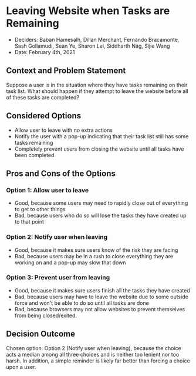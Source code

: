# Leaving Website when Tasks are Remaining

* Deciders: Baban Hamesalh, Dillan Merchant, Fernando Bracamonte, Sash Gollamudi, Sean Ye, Sharon Lei, Siddharth Nag, Sijie Wang
* Date: February 4th, 2021

## Context and Problem Statement

Suppose a user is in the situation where they have tasks remaining on their task list. What should happen if they attempt to leave the website before all of these tasks are completed?

## Considered Options

* Allow user to leave with no extra actions
* Notify the user with a pop-up indicating that their task list still has some tasks remaining
* Completely prevent users from closing the website until all tasks have been completed

## Pros and Cons of the Options 

### Option 1: Allow user to leave

* Good, because some users may need to rapidly close out of everything to get to other things
* Bad, because users who do so will lose the tasks they have created up to that point

### Option 2: Notify user when leaving

* Good, because it makes sure users know of the risk they are facing
* Bad, because users may be in a rush to close everything they are working on and a pop-up may slow that down

### Option 3: Prevent user from leaving

* Good, because it makes sure users finish all the tasks they have created
* Bad, because users may have to leave the website due to some outside force and won't be able to do so until all tasks are done
* Bad, because browsers may not allow websites to prevent themselves from being closed/exited.

## Decision Outcome

Chosen option: Option 2 (Notify user when leaving), because the choice acts a median among all three choices and is neither too lenient nor too harsh. In addition, a simple reminder is likely far better than forcing a choice upon a user.
